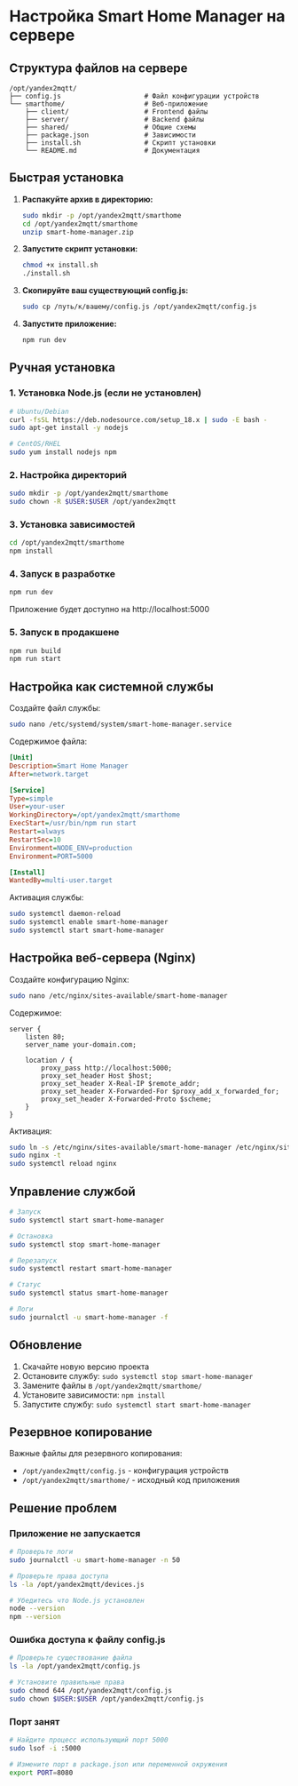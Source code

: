 # Настройка Smart Home Manager на сервере

## Структура файлов на сервере

```
/opt/yandex2mqtt/
├── config.js                     # Файл конфигурации устройств
└── smarthome/                    # Веб-приложение
    ├── client/                   # Frontend файлы
    ├── server/                   # Backend файлы
    ├── shared/                   # Общие схемы
    ├── package.json              # Зависимости
    ├── install.sh                # Скрипт установки
    └── README.md                 # Документация
```

## Быстрая установка

1. **Распакуйте архив в директорию:**
   ```bash
   sudo mkdir -p /opt/yandex2mqtt/smarthome
   cd /opt/yandex2mqtt/smarthome
   unzip smart-home-manager.zip
   ```

2. **Запустите скрипт установки:**
   ```bash
   chmod +x install.sh
   ./install.sh
   ```

3. **Скопируйте ваш существующий config.js:**
   ```bash
   sudo cp /путь/к/вашему/config.js /opt/yandex2mqtt/config.js
   ```

4. **Запустите приложение:**
   ```bash
   npm run dev
   ```

## Ручная установка

### 1. Установка Node.js (если не установлен)
```bash
# Ubuntu/Debian
curl -fsSL https://deb.nodesource.com/setup_18.x | sudo -E bash -
sudo apt-get install -y nodejs

# CentOS/RHEL
sudo yum install nodejs npm
```

### 2. Настройка директорий
```bash
sudo mkdir -p /opt/yandex2mqtt/smarthome
sudo chown -R $USER:$USER /opt/yandex2mqtt
```

### 3. Установка зависимостей
```bash
cd /opt/yandex2mqtt/smarthome
npm install
```

### 4. Запуск в разработке
```bash
npm run dev
```
Приложение будет доступно на http://localhost:5000

### 5. Запуск в продакшене
```bash
npm run build
npm run start
```

## Настройка как системной службы

Создайте файл службы:
```bash
sudo nano /etc/systemd/system/smart-home-manager.service
```

Содержимое файла:
```ini
[Unit]
Description=Smart Home Manager
After=network.target

[Service]
Type=simple
User=your-user
WorkingDirectory=/opt/yandex2mqtt/smarthome
ExecStart=/usr/bin/npm run start
Restart=always
RestartSec=10
Environment=NODE_ENV=production
Environment=PORT=5000

[Install]
WantedBy=multi-user.target
```

Активация службы:
```bash
sudo systemctl daemon-reload
sudo systemctl enable smart-home-manager
sudo systemctl start smart-home-manager
```

## Настройка веб-сервера (Nginx)

Создайте конфигурацию Nginx:
```bash
sudo nano /etc/nginx/sites-available/smart-home-manager
```

Содержимое:
```nginx
server {
    listen 80;
    server_name your-domain.com;
    
    location / {
        proxy_pass http://localhost:5000;
        proxy_set_header Host $host;
        proxy_set_header X-Real-IP $remote_addr;
        proxy_set_header X-Forwarded-For $proxy_add_x_forwarded_for;
        proxy_set_header X-Forwarded-Proto $scheme;
    }
}
```

Активация:
```bash
sudo ln -s /etc/nginx/sites-available/smart-home-manager /etc/nginx/sites-enabled/
sudo nginx -t
sudo systemctl reload nginx
```

## Управление службой

```bash
# Запуск
sudo systemctl start smart-home-manager

# Остановка  
sudo systemctl stop smart-home-manager

# Перезапуск
sudo systemctl restart smart-home-manager

# Статус
sudo systemctl status smart-home-manager

# Логи
sudo journalctl -u smart-home-manager -f
```

## Обновление

1. Скачайте новую версию проекта
2. Остановите службу: `sudo systemctl stop smart-home-manager`
3. Замените файлы в `/opt/yandex2mqtt/smarthome/`
4. Установите зависимости: `npm install`
5. Запустите службу: `sudo systemctl start smart-home-manager`

## Резервное копирование

Важные файлы для резервного копирования:
- `/opt/yandex2mqtt/config.js` - конфигурация устройств
- `/opt/yandex2mqtt/smarthome/` - исходный код приложения

## Решение проблем

### Приложение не запускается
```bash
# Проверьте логи
sudo journalctl -u smart-home-manager -n 50

# Проверьте права доступа
ls -la /opt/yandex2mqtt/devices.js

# Убедитесь что Node.js установлен
node --version
npm --version
```

### Ошибка доступа к файлу config.js
```bash
# Проверьте существование файла
ls -la /opt/yandex2mqtt/config.js

# Установите правильные права
sudo chmod 644 /opt/yandex2mqtt/config.js
sudo chown $USER:$USER /opt/yandex2mqtt/config.js
```

### Порт занят
```bash
# Найдите процесс использующий порт 5000
sudo lsof -i :5000

# Измените порт в package.json или переменной окружения
export PORT=8080
```